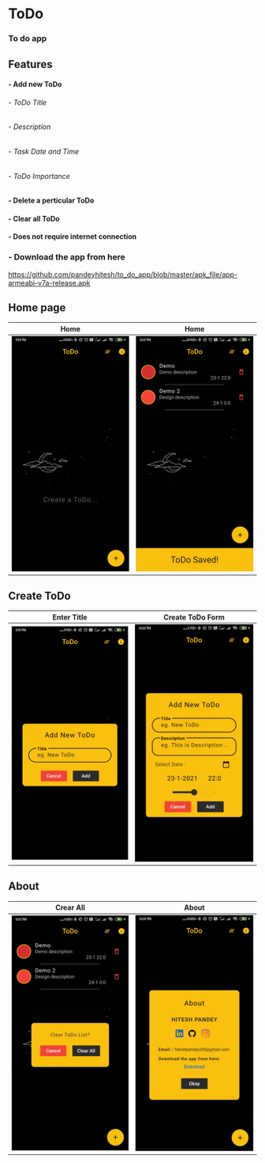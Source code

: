 # ToDo
### To do app

## Features
#### - Add new ToDo
###### - ToDo Title
###### - Description
###### - Task Date and Time
###### - ToDo Importance 
#### - Delete a perticular ToDo
#### - Clear all ToDo

#### - Does not require internet connection

### - Download the app from here
https://github.com/pandeyhitesh/to_do_app/blob/master/apk_file/app-armeabi-v7a-release.apk

## Home page
|Home     |Home     |
|----------|----------|
|<img src="https://github.com/pandeyhitesh/to_do_app/blob/master/todoscreens/home-empty.jpg" width="400">|<img src="https://github.com/pandeyhitesh/to_do_app/blob/master/todoscreens/homo-todo.jpg" width="400">

## Create ToDo
|Enter Title     |Create ToDo Form     |
|----------|----------|
|<img src="https://github.com/pandeyhitesh/to_do_app/blob/master/todoscreens/create-todo.jpg" width="400">|<img src="https://github.com/pandeyhitesh/to_do_app/blob/master/todoscreens/create-todo-full.jpg" width="400">


## About
|Crear All |About     |
|----------|----------|
|<img src="https://github.com/pandeyhitesh/to_do_app/blob/master/todoscreens/clear-all.jpg" width="400">|<img src="https://github.com/pandeyhitesh/to_do_app/blob/master/todoscreens/about.jpg" width="400">

